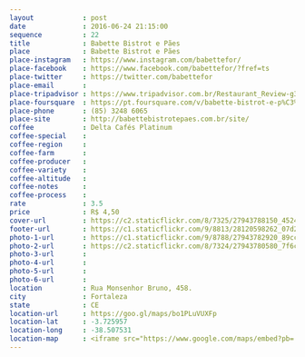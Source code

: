 ```yaml
---
layout            : post
date              : 2016-06-24 21:15:00
sequence          : 22
title             : Babette Bistrot e Pães
place             : Babette Bistrot e Pães
place-instagram   : https://www.instagram.com/babettefor/
place-facebook    : https://www.facebook.com/babettefor/?fref=ts
place-twitter     : https://twitter.com/babettefor
place-email       : 
place-tripadvisor : https://www.tripadvisor.com.br/Restaurant_Review-g303293-d4066646-Reviews-Babette_Bistrot_e_Paes-Fortaleza_State_of_Ceara.html
place-foursquare  : https://pt.foursquare.com/v/babette-bistrot-e-p%C3%A3es/5159d464e4b0b579b797699b
place-phone       : (85) 3248 6065
place-site        : http://babettebistrotepaes.com.br/site/
coffee            : Delta Cafés Platinum
coffee-special    : 
coffee-region     : 
coffee-farm       : 
coffee-producer   : 
coffee-variety    : 
coffee-altitude   : 
coffee-notes      : 
coffee-process    : 
rate              : 3.5
price             : R$ 4,50
cover-url         : https://c2.staticflickr.com/8/7325/27943788150_4524dbaee5_o.jpg
footer-url        : https://c1.staticflickr.com/9/8813/28120598262_07d21316a6_o.jpg
photo-1-url       : https://c1.staticflickr.com/9/8788/27943782920_89cc893661_o.jpg
photo-2-url       : https://c2.staticflickr.com/8/7324/27943780580_7f6ca76499_o.jpg
photo-3-url       : 
photo-4-url       : 
photo-5-url       : 
photo-6-url       : 
location          : Rua Monsenhor Bruno, 458.
city              : Fortaleza
state             : CE
location-url      : https://goo.gl/maps/bo1PLuVUXFp
location-lat      : -3.725957
location-long     : -38.507531
location-map      : <iframe src="https://www.google.com/maps/embed?pb=!1m18!1m12!1m3!1d3981.384940592411!2d-38.50967638573128!3d-3.7259620442022645!2m3!1f0!2f0!3f0!3m2!1i1024!2i768!4f13.1!3m3!1m2!1s0x7c74842ecbcd2d3%3A0xb2a26e98a4e68f82!2sBabette+Bistrot+e+P%C3%A3es!5e0!3m2!1spt-BR!2sbr!4v1468183547793" width="100%" height="450" frameborder="0" style="border:0" scrolling="no"></iframe>
---
```

